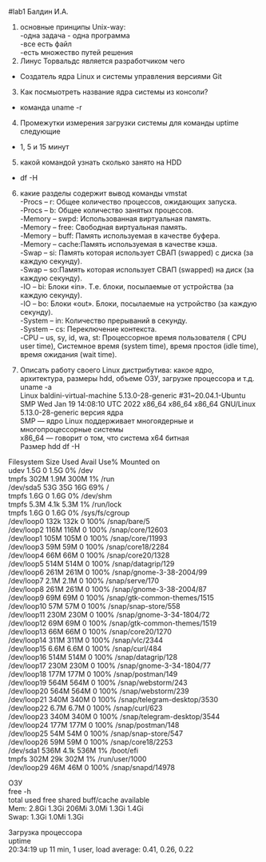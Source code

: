 #lab1 Балдин И.А.
1) основные принципы Unix-way: <br />
-одна задача - одна программа  <br />
-все есть файл <br />
-есть множество путей решения  <br />
2) Линус Торвальдс является разработчиком чего <br />
- Создатель ядра Linux и системы управления версиями Git <br />
3) Как посмыотреть название ядра системы из консоли? <br />
- команда uname -r <br />
4) Промежутки измерения загрузки системы для команды uptime следующие <br />
- 1, 5 и 15 минут  <br />
5) какой командой узнать сколько занято на HDD <br />
- df -H <br />
6) какие разделы содержит вывод команды vmstat <br />
-Procs – r: Общее количество процессов, ожидающих запуска. <br />
-Procs – b: Общее количество занятых процессов. <br />
-Memory – swpd: Использованная виртуальная память. <br />
-Memory – free: Свободная виртуальная память. <br />
-Memory – buff: Память используемая в качестве буфера. <br />
-Memory – cache:Память используемая в качестве кэша. <br />
-Swap – si: Память которая использует СВАП (swapped) с диска (за каждую секунду). <br />
-Swap – so:Память которая использует СВАП (swapped) на диск (за каждую секунду). <br />
-IO – bi: Блоки «in». Т.е. блоки, посылаемые от устройства (за каждую секунду). <br />
-IO – bo: Блоки «out». Блоки, посылаемые на устройство (за каждую секунду). <br />
-System – in:  Количество прерываний в секунду. <br />
-System – cs: Переключение контекста. <br />
-CPU – us, sy, id, wa, st: Процессорное время пользователя ( CPU user time), Системное время (system time), время простоя (idle time), время ожидания (wait time). <br />

7) Описать работу своего Linux дистрибутива: какое ядро, архитектура, размеры hdd, объеме ОЗУ, загрузке процессора и т.д. <br />
 uname -a <br />
 Linux baldini-virtual-machine 5.13.0-28-generic #31~20.04.1-Ubuntu SMP Wed Jan 19 14:08:10 UTC 2022 x86_64 x86_64 x86_64 GNU/Linux <br />
5.13.0-28-generic версия ядра <br />
SMP — ядро Linux поддерживает многоядерные и многопроцессорные системы <br />
x86_64 — говорит о том, что система x64 битная <br />
Размер hdd
df -H <br />

Filesystem      Size  Used Avail Use% Mounted on <br />
udev            1.5G     0  1.5G   0% /dev <br />
tmpfs           302M  1.9M  300M   1% /run <br />
/dev/sda5        53G   35G   16G  69% / <br />
tmpfs           1.6G     0  1.6G   0% /dev/shm <br />
tmpfs           5.3M  4.1k  5.3M   1% /run/lock <br />
tmpfs           1.6G     0  1.6G   0% /sys/fs/cgroup <br />
/dev/loop0      132k  132k     0 100% /snap/bare/5 <br />
/dev/loop2      116M  116M     0 100% /snap/core/12603 <br />
/dev/loop1      105M  105M     0 100% /snap/core/11993 <br />
/dev/loop3       59M   59M     0 100% /snap/core18/2284 <br />
/dev/loop4       66M   66M     0 100% /snap/core20/1328 <br />
/dev/loop5      514M  514M     0 100% /snap/datagrip/129 <br />
/dev/loop6      261M  261M     0 100% /snap/gnome-3-38-2004/99 <br />
/dev/loop7      2.1M  2.1M     0 100% /snap/serve/170 <br />
/dev/loop8      261M  261M     0 100% /snap/gnome-3-38-2004/87 <br />
/dev/loop9       69M   69M     0 100% /snap/gtk-common-themes/1515 <br />
/dev/loop10      57M   57M     0 100% /snap/snap-store/558 <br />
/dev/loop11     230M  230M     0 100% /snap/gnome-3-34-1804/72 <br />
/dev/loop12      69M   69M     0 100% /snap/gtk-common-themes/1519 <br />
/dev/loop13      66M   66M     0 100% /snap/core20/1270 <br />
/dev/loop14     311M  311M     0 100% /snap/vlc/2344 <br />
/dev/loop15     6.6M  6.6M     0 100% /snap/curl/484 <br />
/dev/loop16     514M  514M     0 100% /snap/datagrip/128 <br />
/dev/loop17     230M  230M     0 100% /snap/gnome-3-34-1804/77 <br />
/dev/loop18     177M  177M     0 100% /snap/postman/149 <br />
/dev/loop19     564M  564M     0 100% /snap/webstorm/243 <br />
/dev/loop20     564M  564M     0 100% /snap/webstorm/239 <br />
/dev/loop21     340M  340M     0 100% /snap/telegram-desktop/3530 <br />
/dev/loop22     6.7M  6.7M     0 100% /snap/curl/623 <br />
/dev/loop23     340M  340M     0 100% /snap/telegram-desktop/3544 <br />
/dev/loop24     177M  177M     0 100% /snap/postman/148 <br />
/dev/loop25      54M   54M     0 100% /snap/snap-store/547 <br />
/dev/loop26      59M   59M     0 100% /snap/core18/2253 <br />
/dev/sda1       536M  4.1k  536M   1% /boot/efi <br />
tmpfs           302M   29k  302M   1% /run/user/1000 <br />
/dev/loop29      46M   46M     0 100% /snap/snapd/14978 <br />

ОЗУ  <br />
free -h <br />
             total        used        free      shared  buff/cache   available <br />
Mem:          2.8Gi       1.3Gi       206Mi       3.0Mi       1.3Gi       1.4Gi <br />
Swap:         1.3Gi       1.0Mi       1.3Gi <br />

Загрузка процессора <br />
uptime <br />
20:34:19 up 11 min,  1 user,  load average: 0.41, 0.26, 0.22
